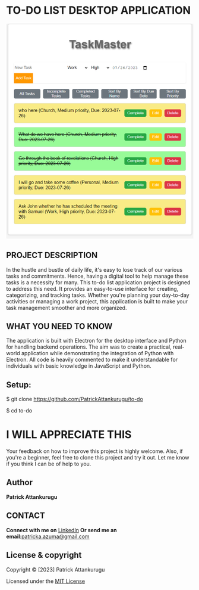 # TO-DO LIST DESKTOP APPLICATION

![To Do](to-do.png)


## PROJECT DESCRIPTION
In the hustle and bustle of daily life, it's easy to lose track of our various tasks and commitments. Hence, having a digital tool to help manage these tasks is a necessity for many. This to-do list application project is designed to address this need. It provides an easy-to-use interface for creating, categorizing, and tracking tasks. Whether you're planning your day-to-day activities or managing a work project, this application is built to make your task management smoother and more organized. 

## WHAT YOU NEED TO KNOW
The application is built with Electron for the desktop interface and Python for handling backend operations. The aim was to create a practical, real-world application while demonstrating the integration of Python with Electron. All code is heavily commented to make it understandable for individuals with basic knowledge in JavaScript and Python.

## Setup:
$ git clone https://github.com/PatrickAttankurugu/to-do

$ cd to-do

# I WILL APPRECIATE THIS
Your feedback on how to improve this project is highly welcome. Also, if you're a beginner, feel free to clone this project and try it out. Let me know if you think I can be of help to you. 

## Author
 **Patrick Attankurugu** 

## CONTACT 

**Connect with me on**
[LinkedIn](https://www.linkedin.com/in/patrick-attankurugu-b17a60151/)
**Or send me an email**:patricka.azuma@gmail.com

## License & copyright
 Copyright © [2023] Patrick Attankurugu

Licensed under the [MIT License](LICENSE)
